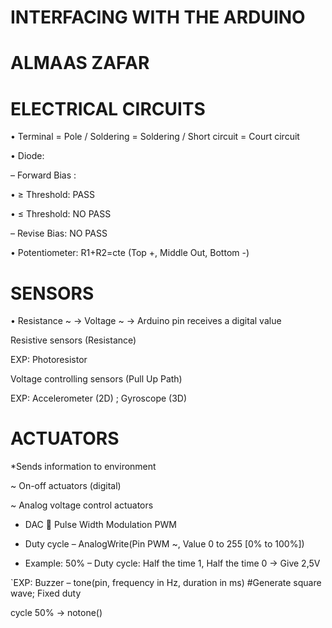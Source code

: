  # INTERFACING WITH THE ARDUINO
 
   #    ALMAAS ZAFAR


# ELECTRICAL CIRCUITS

• Terminal = Pole / Soldering = Soldering / Short circuit = Court circuit

• Diode:

– Forward Bias :

 • ≥ Threshold: PASS

 • ≤ Threshold: NO PASS

– Revise Bias: NO PASS
 
 • Potentiometer: R1+R2=cte (Top +, Middle Out, Bottom -)
 
 # SENSORS
 

• Resistance ~ -> Voltage ~ -> Arduino pin receives a digital value

Resistive sensors (Resistance)

EXP: Photoresistor

Voltage controlling sensors (Pull Up Path)

EXP: Accelerometer (2D) ; Gyroscope (3D)

#  ACTUATORS

*Sends information to environment

~ On-off actuators (digital)

~ Analog voltage control actuators

* DAC  Pulse Width Modulation PWM

* Duty cycle – AnalogWrite(Pin PWM ~, Value 0 to 255 [0% to 100%])

* Example: 50% – Duty cycle: Half the time 1, Half the time 0 -> Give 2,5V

`EXP: Buzzer – tone(pin, frequency in Hz, duration in ms) #Generate square wave; Fixed duty

cycle 50% -> notone()
